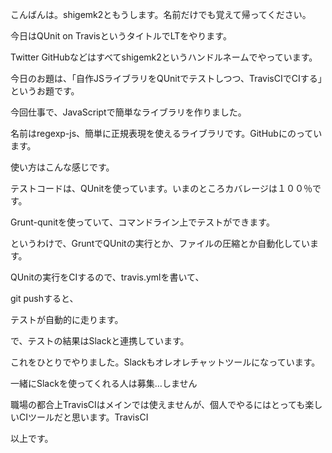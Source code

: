 こんばんは。shigemk2ともうします。名前だけでも覚えて帰ってください。

今日はQUnit on TravisというタイトルでLTをやります。

Twitter GitHubなどはすべてshigemk2というハンドルネームでやっています。

今日のお題は、「自作JSライブラリをQUnitでテストしつつ、TravisCIでCIする」というお題です。

今回仕事で、JavaScriptで簡単なライブラリを作りました。

名前はregexp-js、簡単に正規表現を使えるライブラリです。GitHubにのっています。

使い方はこんな感じです。

テストコードは、QUnitを使っています。いまのところカバレージは１００％です。

Grunt-qunitを使っていて、コマンドライン上でテストができます。

というわけで、GruntでQUnitの実行とか、ファイルの圧縮とか自動化しています。

QUnitの実行をCIするので、travis.ymlを書いて、

git pushすると、

テストが自動的に走ります。

で、テストの結果はSlackと連携しています。

これをひとりでやりました。Slackもオレオレチャットツールになっています。

一緒にSlackを使ってくれる人は募集…しません

職場の都合上TravisCIはメインでは使えませんが、個人でやるにはとっても楽しいCIツールだと思います。TravisCI

以上です。
